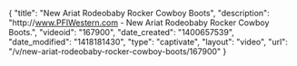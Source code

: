 {
    "title": "New Ariat Rodeobaby Rocker Cowboy Boots",
    "description": "http:\/\/www.PFIWestern.com - New Ariat Rodeobaby Rocker Cowboy Boots.",
    "videoid": "167900",
    "date_created": "1400657539",
    "date_modified": "1418181430",
    "type": "captivate",
    "layout": "video",
    "url": "\/v\/new-ariat-rodeobaby-rocker-cowboy-boots\/167900"
}